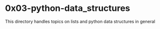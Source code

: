 # 0x03-python-data_structures
This directory handles topics on lists and python data structures in general
